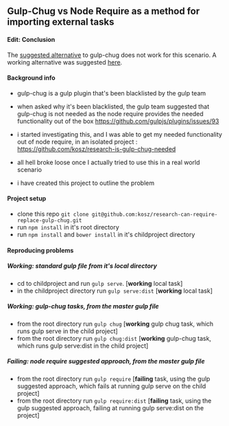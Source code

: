 ## Gulp-Chug vs Node Require as a method for importing external tasks

#### Edit: Conclusion

The [suggested alternative](https://github.com/gulpjs/plugins/blob/master/src/blackList.json#L100) to gulp-chug does not work for this scenario. A working alternative was suggested [here](https://github.com/gulpjs/gulp/issues/919).


#### Background info 

- gulp-chug is a gulp plugin that's been blacklisted by the gulp team
- when asked why it's been blacklisted, the gulp team suggested that gulp-chug is not needed as the node require provides the needed functionality out of the box https://github.com/gulpjs/plugins/issues/93
- i started investigating this, and I was able to get my needed functionality out of node require, in an isolated project : https://github.com/kosz/research-is-gulp-chug-needed
- all hell broke loose once I actually tried to use this in a real world scenario 

- i have created this project to outline the problem

#### Project setup 

- clone this repo `git clone git@github.com:kosz/research-can-require-replace-gulp-chug.git`
- run `npm install` in it's root directory
- run `npm install` and `bower install` in it's childproject directory 

#### Reproducing problems

##### Working: standard gulp file from it's local directory
- cd to childproject and run `gulp serve`. [**working** local task]
- in the childproject directory run `gulp serve:dist` [**working** local task]

##### Working: gulp-chug tasks, from the master gulp file
- from the root directory run `gulp chug` [**working** gulp chug task, which runs gulp serve in the child project]
- from the root directory run `gulp chug:dist` [**working** gulp-chug task, which runs gulp serve:dist in the child project]

##### Failing: node require suggested approach, from the master gulp file
- from the root directory run `gulp require` [**failing** task, using the gulp suggested approach, which fails at running gulp serve on the child project]
- from the root directory run `gulp require:dist` [**failing** task, using the gulp suggested approach, failing at running gulp serve:dist on the project] 
